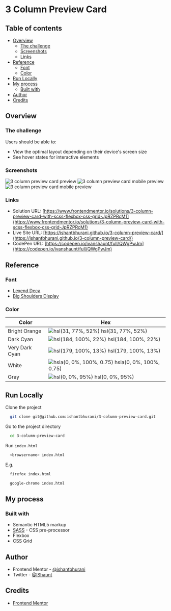# 3 Column Preview Card

## Table of contents

- [Overview](#overview)
  - [The challenge](#the-challenge)
  - [Screenshots](#screenshots)
  - [Links](#links)
- [Reference](#reference)
  - [Font](#font)
  - [Color](#color)
- [Run Locally](#run-locally)
- [My process](#my-process)
  - [Built with](#built-with)
- [Author](#author)
- [Credits](#credits)

## Overview

### The challenge

Users should be able to:

- View the optimal layout depending on their device's screen size
- See hover states for interactive elements

### Screenshots

![3 column preview card preview](https://user-images.githubusercontent.com/67356291/130486420-d578ce9c-2c91-4caf-8ce9-5bb779362c9d.png)
![3 column preview card mobile preview](https://user-images.githubusercontent.com/67356291/130486430-041e99f9-7610-4a09-b5a1-9c99421f93c5.png)
<br/>
![3 column preview card mobile preview](https://user-images.githubusercontent.com/67356291/130486428-3b68bc3b-dacf-45c5-9e20-d5241a2841f2.png)

### Links

- Solution URL: [https://www.frontendmentor.io/solutions/3-column-preview-card-with-scss-flexbox-css-grid-JpRZPRcM1](https://www.frontendmentor.io/solutions/3-column-preview-card-with-scss-flexbox-css-grid-JpRZPRcM1)
- Live Site URL: [https://ishantbhurani.github.io/3-column-preview-card/](https://ishantbhurani.github.io/3-column-preview-card/)
- CodePen URL: [https://codepen.io/ivanshaunt/full/QWgPwJm](https://codepen.io/ivanshaunt/full/QWgPwJm)

## Reference

### Font

- [Lexend Deca](https://fonts.google.com/specimen/Lexend+Deca)
- [Big Shoulders Display](https://fonts.google.com/specimen/Big+Shoulders+Display)

### Color

| Color          | Hex                                                                                                |
| -------------- | -------------------------------------------------------------------------------------------------- |
| Bright Orange  | ![hsl(31, 77%, 52%)](https://via.placeholder.com/10/e38826?text=+) hsl(31, 77%, 52%)               |
| Dark Cyan      | ![hsl(184, 100%, 22%)](https://via.placeholder.com/10/006970?text=+) hsl(184, 100%, 22%)           |
| Very Dark Cyan | ![hsl(179, 100%, 13%)](https://via.placeholder.com/10/004241?text=+) hsl(179, 100%, 13%)           |
| White          | ![hsla(0, 0%, 100%, 0.75)](https://via.placeholder.com/10/ffffffbf?text=+) hsla(0, 0%, 100%, 0.75) |
| Gray           | ![hsl(0, 0%, 95%)](https://via.placeholder.com/10/f2f2f2?text=+) hsl(0, 0%, 95%)                   |

## Run Locally

Clone the project

```bash
  git clone git@github.com:ishantbhurani/3-column-preview-card.git
```

Go to the project directory

```bash
  cd 3-column-preview-card
```

Run `index.html`

```bash
  <browsername> index.html
```

E.g.

```bash
  firefox index.html
```

```bash
  google-chrome index.html
```

## My process

### Built with

- Semantic HTML5 markup
- [SASS](https://sass-lang.com/) - CSS pre-processor
- Flexbox
- CSS Grid

## Author

- Frontend Mentor - [@ishantbhurani](https://www.frontendmentor.io/profile/ishantbhurani)
- Twitter - [@IShaunt](https://twitter.com/IShaunt)

## Credits

- [Frontend Mentor](https://www.frontendmentor.io/challenges/3column-preview-card-component-pH92eAR2-)
